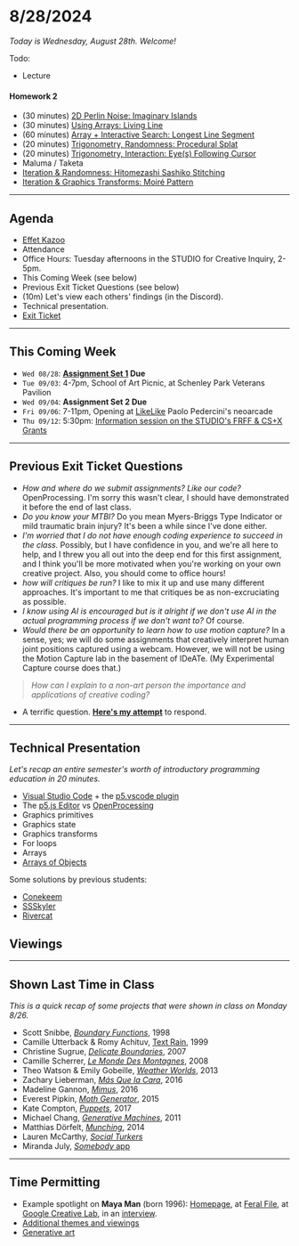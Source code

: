 # 8/28/2024

*Today is Wednesday, August 28th. Welcome!*

Todo: 

* Lecture


#### Homework 2

* (30 minutes) [2D Perlin Noise: Imaginary Islands](https://openprocessing.org/class/86356/#/c/87073)
* (30 minutes) [Using Arrays: Living Line](https://openprocessing.org/class/86356/#/c/87166)
* (60 minutes) [Array + Interactive Search: Longest Line Segment](https://openprocessing.org/class/86356/#/c/87165)
* (20 minutes) [Trigonometry, Randomness: Procedural Splat](https://openprocessing.org/class/86356/#/c/87071)
* (20 minutes) [Trigonometry, Interaction: Eye(s) Following Cursor](https://openprocessing.org/class/86356/#/c/87068)
* Maluma / Taketa
* [Iteration & Randomness: Hitomezashi Sashiko Stitching](https://openprocessing.org/class/86356/#/c/86722)
* [Iteration & Graphics Transforms: Moiré Pattern](https://openprocessing.org/class/86356/#/c/86721)



---
## Agenda

* [Effet Kazoo](https://www.youtube.com/watch?v=y9FKxMiiI6Y)
* Attendance
* Office Hours: Tuesday afternoons in the STUDIO for Creative Inquiry, 2-5pm. 
* This Coming Week (see below)
* Previous Exit Ticket Questions (see below)
* (10m) Let's view each others' findings (in the Discord). 
* Technical presentation. 
* [Exit Ticket](https://forms.gle/bQSzSvQoaXeSj6J5A)

---
## This Coming Week

* `Wed 08/28`: **[Assignment Set 1](../assignments/assignment_1.md) Due**
* `Tue 09/03`: 4-7pm, School of Art Picnic, at Schenley Park Veterans Pavilion
* `Wed 09/04`: **Assignment Set 2 Due**
* `Fri 09/06`: 7-11pm, Opening at [LikeLike](https://likelike.org/2024/07/30/playing-with-food/)  Paolo Pedercini's neoarcade
* `Thu 09/12`: 5:30pm: [Information session on the STUDIO's FRFF & CS+X Grants](https://studioforcreativeinquiry.org/events/infosession2024)

---

## Previous Exit Ticket Questions

* *How and where do we submit assignments? Like our code?* OpenProcessing. I'm sorry this wasn't clear, I should have demonstrated it before the end of last class. 
* *Do you know your MTBI?* Do you mean Myers-Briggs Type Indicator or mild traumatic brain injury? It's been a while since I've done either. 
* *I'm worried that I do not have enough coding experience to succeed in the class.* Possibly, but I have confidence in you, and we're all here to help, and I threw you all out into the deep end for this first assignment, and I think you'll be more motivated when you're working on your own creative project. Also, you should come to office hours!
* *how will critiques be run?* I like to mix it up and use many different approaches. It's important to me that critiques be as non-excruciating as possible. 
* *I know using AI is encouraged but is it alright if we don't use AI in the actual programming process if we don't want to?* Of course. 
* *Would there be an opportunity to learn how to use motion capture?* In a sense, yes; we will do some assignments that creatively interpret human joint positions captured using a webcam. However, we will not be using the Motion Capture lab in the basement of IDeATe. (My Experimental Capture course does that.)

> *How can I explain to a non-art person the importance and applications of creative coding?*

* A terrific question. [**Here's my attempt**](importance.md) to respond. 

--- 

## Technical Presentation

*Let's recap an entire semester's worth of introductory programming education in 20 minutes.*

* [Visual Studio Code](https://code.visualstudio.com/) + the [p5.vscode plugin](https://github.com/antiboredom/p5.vscode)
* The [p5.js Editor](https://editor.p5js.org/) vs [OpenProcessing](https://openprocessing.org)
* Graphics primitives 
* Graphics state
* Graphics transforms
* For loops
* Arrays
* [Arrays of Objects]()

Some solutions by previous students: 

* [Conekeem](https://openprocessing.org/sketch/1997011)
* [SSSkyler](https://openprocessing.org/sketch/1999659)
* [Rivercat](https://openprocessing.org/sketch/1452400)

## Viewings



---
## Shown Last Time in Class

*This is a quick recap of some projects that were shown in class on Monday 8/26.*

* Scott Snibbe, [*Boundary Functions*](https://www.snibbe.com/digital-art#/projects/interactive/boundaryfunctions/), 1998
* Camille Utterback & Romy Achituv, [Text Rain](https://www.youtube.com/watch?v=f_u3sSffS78), 1999
* Christine Sugrue, [*Delicate Boundaries*](http://csugrue.com/delicateboundaries/), 2007
* Camille Scherrer, [*Le Monde Des Montagnes*](https://vimeo.com/49153795), 2008
* Theo Watson & Emily Gobeille, [*Weather Worlds*](http://design-io.com/projects/WeatherWorlds/), 2013
* Zachary Lieberman, [*Más Que la Cara*](https://vimeo.com/211271693), 2016
* Madeline Gannon, [*Mimus*](https://atonaton.com/mimus/), 2016
* Everest Pipkin, [*Moth Generator*](https://twitter.com/mothgenerator), 2015
* Kate Compton, [*Puppets*](http://www.galaxykate.com/apps/unpublic/puppet/index.html), 2017
* Michael Chang, [*Generative Machines*](https://web.archive.org/web/20200513075153/http://machines.chromeexperiments.com/), 2011
* Matthias Dörfelt, [*Munching*](https://www.mokafolio.de/works/Munching), 2014
* Lauren McCarthy, [*Social Turkers*](http://lauren-mccarthy.com/Social-Turkers)
* Miranda July, [*Somebody* app](https://vimeo.com/105256055)

---
## Time Permitting

* Example spotlight on **Maya Man** (born 1996): [Homepage](https://mayaontheinter.net/), at [Feral File](https://feralfile.com/artists/maya-man-75d), at [Google Creative Lab](https://experiments.withgoogle.com/billtjonesai), in an [interview](https://verse.works/journal/in-conversation-with-maya-man-im-feeling-lucky-2).
* [Additional themes and viewings](https://courses.ideate.cmu.edu/60-212/s2022/daily-notes/01-19-hello/themes-and-viewings/)
* [Generative art](https://golancourses.net/60120/daily-notes/unit-2-creative-code/generative-artworks-tasting/)

